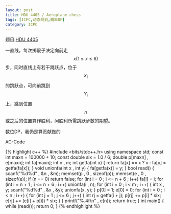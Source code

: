 ```yaml
---
layout: post
title: HDU 4405 / Aeroplane chess
tags: [ICPC,动态规划,概率DP]
category: ICPC
---
```


题目:[HDU 4405](http://acm.hdu.edu.cn/showproblem.php?pid=4405)

一直线，每次掷骰子决定向前走$$x(1\le x\le 6)$$步，同时直线上有若干跳跃点，位于$$X_i$$的跳跃点，可向前跳到$$Y_i$$上，跳到位置$$n$$或之后的位置算作胜利，问胜利所需跳跃步数的期望。

数位DP，我仍是算贡献做的

AC-Code

{% highlight c++ %}
#include <bits/stdc++.h>
using namespace std;
const int maxn = 100000 + 10;
const double six = 1.0 / 6;
double p[maxn] , e[maxn];
int fa[maxn];
int n , m;
int getfa(int x)
{
	return fa[x] == x ? x : fa[x] = getfa(fa[x]);
}
void unionfa(int x , int y)
{
	fa[getfa(x)] = y;
}
bool read()
{
	scanf("%d%d" , &n , &m);
	memset(p , 0 , sizeof(p));
	memset(e , 0 , sizeof(e));
	if (n == 0)
		return false;
	for (int i = 0 ; i <= n + 6 ; i++)
		fa[i] = i;
	for (int i = n + 1 ; i <= n + 6 ; i++)
		unionfa(i , n);
	for (int i = 0 ; i < m ; i++)
	{
		int x , y;
		scanf("%d%d" , &x , &y);
		unionfa(x, y);
	}
	p[0] = 1;
	e[0] = 0;
	for (int i = 0 ; i < n ; i++)
	{
		for (int j = 1 ; j <= 6 ; j++)
		{
			int rj = getfa(i + j);
			p[rj] += p[i] * six;
			e[rj] += (e[i] + p[i]) * six;
		}
	}
	printf("%.4f\n" , e[n]);
	return true;
}
int main()
{
	while (read());
	return 0;
}
{% endhighlight %}

